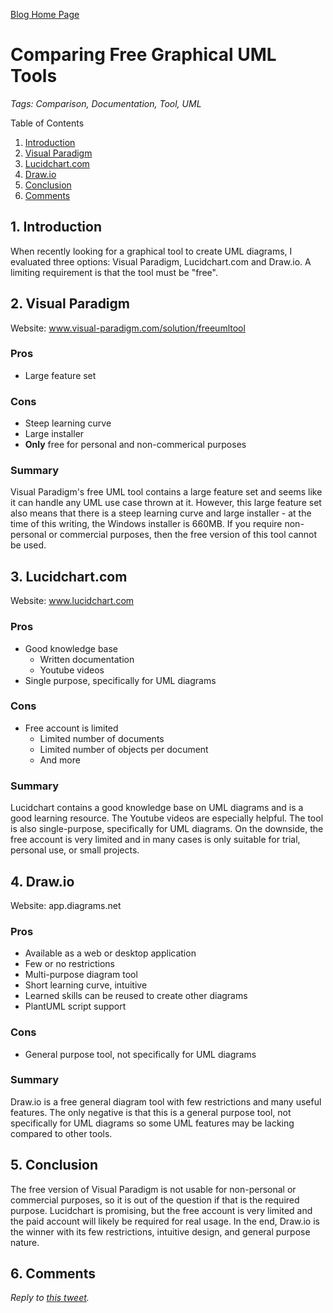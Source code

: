 [Blog Home Page](../../README.md)

# Comparing Free Graphical UML Tools

_Tags: Comparison, Documentation, Tool, UML_

Table of Contents
1. [Introduction](#introduction)
2. [Visual Paradigm](#visual)
3. [Lucidchart.com](#lucid)
4. [Draw.io](#draw)
5. [Conclusion](#conclusion)
6. [Comments](#comments)

##  1. <a name='introduction'></a>Introduction

When recently looking for a graphical tool to create UML diagrams, I evaluated three options: Visual Paradigm, Lucidchart.com and Draw.io. A limiting requirement is that the tool must be "free".

## 2. <a name='visual'></a>Visual Paradigm
Website: www.visual-paradigm.com/solution/freeumltool

### Pros
* Large feature set

### Cons
* Steep learning curve
* Large installer
* **Only** free for personal and non-commerical purposes

### Summary
Visual Paradigm's free UML tool contains a large feature set and seems like it can handle any UML use case thrown at it. However, this large feature set also means that there is a steep learning curve and large installer - at the time of this writing, the Windows installer is 660MB. If you require non-personal or commercial purposes, then the free version of this tool cannot be used.

## 3. <a name='lucid'></a>Lucidchart.com
Website: www.lucidchart.com

### Pros
* Good knowledge base
  * Written documentation
  * Youtube videos
* Single purpose, specifically for UML diagrams

### Cons
* Free account is limited
  * Limited number of documents
  * Limited number of objects per document
  * And more

### Summary
Lucidchart contains a good knowledge base on UML diagrams and is a good learning resource. The Youtube videos are especially helpful. The tool is also single-purpose, specifically for UML diagrams. On the downside, the free account is very limited and in many cases is only suitable for trial, personal use, or small projects.


## 4. <a name='draw'></a>Draw.io
Website: app.diagrams.net

### Pros
* Available as a web or desktop application
* Few or no restrictions
* Multi-purpose diagram tool
* Short learning curve, intuitive
* Learned skills can be reused to create other diagrams
* PlantUML script support

### Cons
* General purpose tool, not specifically for UML diagrams

### Summary
Draw.io is a free general diagram tool with few restrictions and many useful features. The only negative is that this is a general purpose tool, not specifically for UML diagrams so some UML features may be lacking compared to other tools.

## 5. <a name='conclusion'></a>Conclusion
The free version of Visual Paradigm is not usable for non-personal or commercial purposes, so it is out of the question if that is the required purpose. Lucidchart is promising, but the free account is very limited and the paid account will likely be required for real usage. In the end, Draw.io is the winner with its few restrictions, intuitive design, and general purpose nature.

## 6. <a name='comments'></a>Comments
_Reply to [this tweet](https://twitter.com/innochi_mob/status/1259327160835244035)._